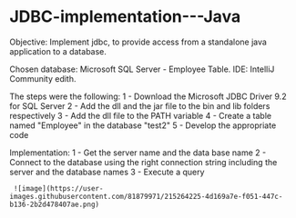 # JDBC-implementation---Java
Objective: Implement jdbc, to provide access from a standalone java application to a database.

Chosen database: Microsoft SQL Server - Employee Table. 
IDE: IntelliJ Community edith. 

The steps were the following: 
     1 - Download the Microsoft JDBC Driver 9.2 for SQL Server
     2 - Add the dll and the jar file to the bin and lib folders respectively
     3 - Add the dll file to the PATH variable 
     4 - Create a table named "Employee" in the database "test2"
     5 - Develop the appropriate code
 
    
 Implementation:
     1 - Get the server name and the data base name
     2 - Connect to the database using the right connection string including the server and the     database names
     3 - Execute a query 
     
     
     
     ![image](https://user-images.githubusercontent.com/81879971/215264225-4d169a7e-f051-447c-b136-2b2d478407ae.png)


     


